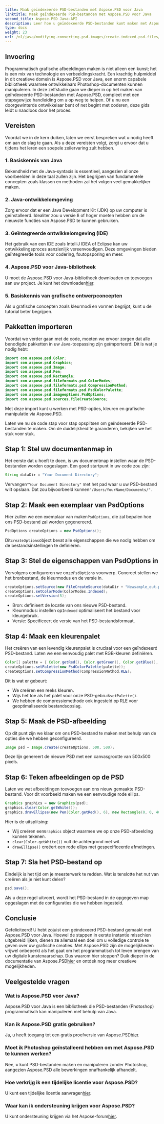 ```yaml
---
title: Maak geïndexeerde PSD-bestanden met Aspose.PSD voor Java
linktitle: Maak geïndexeerde PSD-bestanden met Aspose.PSD voor Java
second_title: Aspose.PSD Java-API
description: Leer hoe u geïndexeerde PSD-bestanden kunt maken met Aspose.PSD voor Java in onze stapsgewijze handleiding. Meld u nu aan en ontdek eindeloze artistieke mogelijkheden.
type: docs
weight: 23
url: /nl/java/modifying-converting-psd-images/create-indexed-psd-files/
---
```

## Invoering
Programmatisch grafische afbeeldingen maken is niet alleen een kunst; het is een mix van technologie en verbeeldingskracht. Een krachtig hulpmiddel in dit creatieve domein is Aspose.PSD voor Java, een enorm capabele bibliotheek waarmee ontwikkelaars Photoshop-documenten kunnen manipuleren. In deze zelfstudie gaan we dieper in op het maken van geïndexeerde PSD-bestanden met Aspose.PSD, compleet met een stapsgewijze handleiding om u op weg te helpen. Of u nu een doorgewinterde ontwikkelaar bent of net begint met coderen, deze gids leidt u naadloos door het proces.
## Vereisten
Voordat we in de kern duiken, laten we eerst bespreken wat u nodig heeft om aan de slag te gaan. Als u deze vereisten volgt, zorgt u ervoor dat u tijdens het leren een soepele zeilervaring zult hebben.
### 1. Basiskennis van Java
Bekendheid met de Java-syntaxis is essentieel, aangezien al onze voorbeelden in deze taal zullen zijn. Het begrijpen van fundamentele concepten zoals klassen en methoden zal het volgen veel gemakkelijker maken.
### 2. Java-ontwikkelomgeving
Zorg ervoor dat er een Java Development Kit (JDK) op uw computer is geïnstalleerd. Idealiter zou u versie 8 of hoger moeten hebben om de nieuwste functies van Aspose.PSD te kunnen gebruiken.
### 3. Geïntegreerde ontwikkelomgeving (IDE)
Het gebruik van een IDE zoals IntelliJ IDEA of Eclipse kan uw ontwikkelingsproces aanzienlijk vereenvoudigen. Deze omgevingen bieden geïntegreerde tools voor codering, foutopsporing en meer.
### 4. Aspose.PSD voor Java-bibliotheek
 U moet de Aspose.PSD voor Java-bibliotheek downloaden en toevoegen aan uw project. Je kunt het downloaden[hier](https://releases.aspose.com/psd/java/).
### 5. Basiskennis van grafische ontwerpconcepten
Als u grafische concepten zoals kleurmodi en vormen begrijpt, kunt u de tutorial beter begrijpen.
## Pakketten importeren
Voordat we verder gaan met de code, moeten we ervoor zorgen dat alle benodigde pakketten in uw Java-toepassing zijn geïmporteerd. Dit is wat je nodig hebt:
```java
import com.aspose.psd.Color;
import com.aspose.psd.Graphics;
import com.aspose.psd.Image;
import com.aspose.psd.Pen;
import com.aspose.psd.Rectangle;
import com.aspose.psd.fileformats.psd.ColorModes;
import com.aspose.psd.fileformats.psd.CompressionMethod;
import com.aspose.psd.fileformats.psd.PsdColorPalette;
import com.aspose.psd.imageoptions.PsdOptions;
import com.aspose.psd.sources.FileCreateSource;
```
Met deze import kunt u werken met PSD-opties, kleuren en grafische manipulatie via Aspose.PSD.

Laten we nu de code stap voor stap opsplitsen om geïndexeerde PSD-bestanden te maken. Om de duidelijkheid te garanderen, bekijken we het stuk voor stuk.
## Stap 1: Stel uw documentenmap in
Het eerste dat u hoeft te doen, is uw documentmap instellen waar de PSD-bestanden worden opgeslagen. Een goed startpunt in uw code zou zijn:
```java
String dataDir = "Your Document Directory";
```
 Vervangen`"Your Document Directory"` met het pad waar u uw PSD-bestand wilt opslaan. Dat zou bijvoorbeeld kunnen`"/Users/YourName/Documents/"`.
## Stap 2: Maak een exemplaar van PsdOptions
 Hier zullen we een exemplaar van maken`PsdOptions`, die zal bepalen hoe ons PSD-bestand zal worden gegenereerd.
```java
PsdOptions createOptions = new PsdOptions();
```
 Dit`createOptions`object bevat alle eigenschappen die we nodig hebben om de bestandsinstellingen te definiëren. 
## Stap 3: Stel de eigenschappen van PsdOptions in
 Vervolgens configureren we onze`PsdOptions` voorwerp. Concreet stellen we het bronbestand, de kleurmodus en de versie in. 
```java
createOptions.setSource(new FileCreateSource(dataDir + "Newsample_out.psd", false));
createOptions.setColorMode(ColorModes.Indexed);
createOptions.setVersion(5);
```
- Bron: definieert de locatie van ons nieuwe PSD-bestand.
-  Kleurmodus: instellen op`Indexed` optimaliseert het bestand voor kleurgebruik.
- Versie: Specificeert de versie van het PSD-bestandsformaat.
## Stap 4: Maak een kleurenpalet
Het creëren van een levendig kleurenpalet is cruciaal voor een geïndexeerd PSD-bestand. Laten we een eenvoudig palet met RGB-kleuren definiëren.
```java
Color[] palette = { Color.getRed(), Color.getGreen(), Color.getBlue(), Color.getYellow() };
createOptions.setPalette(new PsdColorPalette(palette));
createOptions.setCompressionMethod(CompressionMethod.RLE);
```
Dit is wat er gebeurt:
- We creëren een reeks kleuren.
-  Wijs het toe als het palet voor onze PSD-gebruik`setPalette()`.
- We hebben de compressiemethode ook ingesteld op RLE voor geoptimaliseerde bestandsopslag.
## Stap 5: Maak de PSD-afbeelding
Op dit punt zijn we klaar om ons PSD-bestand te maken met behulp van de opties die we hebben geconfigureerd.
```java
Image psd = Image.create(createOptions, 500, 500);
```
Deze lijn genereert de nieuwe PSD met een canvasgrootte van 500x500 pixels.
## Stap 6: Teken afbeeldingen op de PSD
Laten we wat afbeeldingen toevoegen aan ons nieuw gemaakte PSD-bestand. Voor dit voorbeeld maken we een eenvoudige rode ellips.
```java
Graphics graphics = new Graphics(psd);
graphics.clear(Color.getWhite());
graphics.drawEllipse(new Pen(Color.getRed(), 6), new Rectangle(0, 0, 400, 400));
```
Hier is de uitsplitsing:
-  Wij creëren een`Graphics` object waarmee we op onze PSD-afbeelding kunnen tekenen.
- `clear(Color.getWhite())` vult de achtergrond met wit.
- `drawEllipse()` creëert een rode ellips met gespecificeerde afmetingen.
## Stap 7: Sla het PSD-bestand op
Eindelijk is het tijd om je meesterwerk te redden. Wat is tenslotte het nut van creëren als je niet kunt delen?
```java
psd.save();
```
Als u deze regel uitvoert, wordt het PSD-bestand in de opgegeven map opgeslagen met de configuraties die we hebben ingesteld.
## Conclusie
Gefeliciteerd! U hebt zojuist een geïndexeerd PSD-bestand gemaakt met Aspose.PSD voor Java. Hoewel de stappen in eerste instantie misschien uitgebreid lijken, dienen ze allemaal een doel om u volledige controle te geven over uw grafische creaties. Met Aspose.PSD zijn de mogelijkheden vrijwel onbeperkt als het gaat om het programmatisch tot leven brengen van uw digitale kunstenaarschap.
Dus waarom hier stoppen? Duik dieper in de documentatie van Aspose.PSD[hier](https://reference.aspose.com/psd/java/) en ontdek nog meer creatieve mogelijkheden.
## Veelgestelde vragen
### Wat is Aspose.PSD voor Java?
Aspose.PSD voor Java is een bibliotheek die PSD-bestanden (Photoshop) programmatisch kan manipuleren met behulp van Java.
### Kan ik Aspose.PSD gratis gebruiken?
 Ja, u heeft toegang tot een gratis proefversie van Aspose.PSD[hier](https://releases.aspose.com/).
### Moet ik Photoshop geïnstalleerd hebben om met Aspose.PSD te kunnen werken?
Nee, u kunt PSD-bestanden maken en manipuleren zonder Photoshop, aangezien Aspose.PSD alle bewerkingen onafhankelijk afhandelt.
### Hoe verkrijg ik een tijdelijke licentie voor Aspose.PSD?
 U kunt een tijdelijke licentie aanvragen[hier](https://purchase.aspose.com/temporary-license/).
### Waar kan ik ondersteuning krijgen voor Aspose.PSD?
 U kunt ondersteuning krijgen via het Aspose-forum[hier](https://forum.aspose.com/c/psd/34).